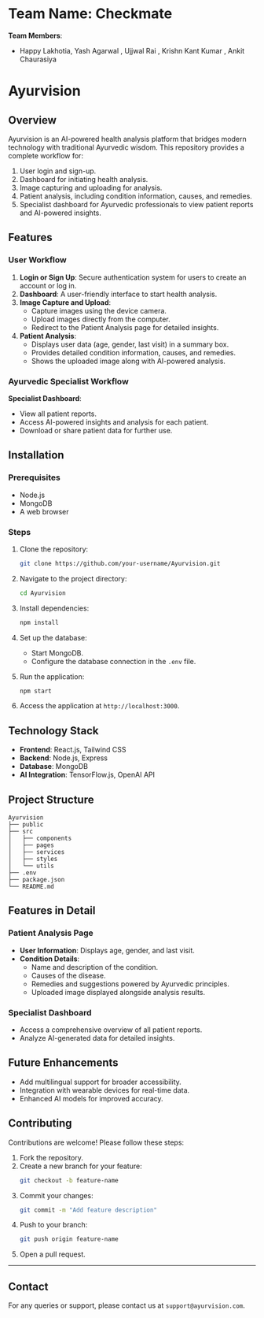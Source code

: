 # **Team Name**: Checkmate

**Team Members**:
- Happy Lakhotia, Yash Agarwal , Ujjwal Rai , Krishn Kant Kumar , Ankit Chaurasiya

#              Ayurvision

## Overview
Ayurvision is an AI-powered health analysis platform that bridges modern technology with traditional Ayurvedic wisdom. This repository provides a complete workflow for:

1. User login and sign-up.
2. Dashboard for initiating health analysis.
3. Image capturing and uploading for analysis.
4. Patient analysis, including condition information, causes, and remedies.
5. Specialist dashboard for Ayurvedic professionals to view patient reports and AI-powered insights.

## Features

### User Workflow
1. **Login or Sign Up**: Secure authentication system for users to create an account or log in.
2. **Dashboard**: A user-friendly interface to start health analysis.
3. **Image Capture and Upload**:
   - Capture images using the device camera.
   - Upload images directly from the computer.
   - Redirect to the Patient Analysis page for detailed insights.
4. **Patient Analysis**:
   - Displays user data (age, gender, last visit) in a summary box.
   - Provides detailed condition information, causes, and remedies.
   - Shows the uploaded image along with AI-powered analysis.

### Ayurvedic Specialist Workflow
 **Specialist Dashboard**:
   - View all patient reports.
   - Access AI-powered insights and analysis for each patient.
   - Download or share patient data for further use.

## Installation

### Prerequisites
- Node.js
- MongoDB
- A web browser

### Steps
1. Clone the repository:
   ```bash
   git clone https://github.com/your-username/Ayurvision.git
   ```
2. Navigate to the project directory:
   ```bash
   cd Ayurvision
   ```
3. Install dependencies:
   ```bash
   npm install
   ```
4. Set up the database:
   - Start MongoDB.
   - Configure the database connection in the `.env` file.

5. Run the application:
   ```bash
   npm start
   ```
6. Access the application at `http://localhost:3000`.

## Technology Stack
- **Frontend**: React.js, Tailwind CSS
- **Backend**: Node.js, Express
- **Database**: MongoDB
- **AI Integration**: TensorFlow.js, OpenAI API

## Project Structure
```
Ayurvision
├── public
├── src
│   ├── components
│   ├── pages
│   ├── services
│   ├── styles
│   └── utils
├── .env
├── package.json
└── README.md
```

## Features in Detail

### Patient Analysis Page
- **User Information**: Displays age, gender, and last visit.
- **Condition Details**:
  - Name and description of the condition.
  - Causes of the disease.
  - Remedies and suggestions powered by Ayurvedic principles.
  - Uploaded image displayed alongside analysis results.

### Specialist Dashboard
- Access a comprehensive overview of all patient reports.
- Analyze AI-generated data for detailed insights.

## Future Enhancements
- Add multilingual support for broader accessibility.
- Integration with wearable devices for real-time data.
- Enhanced AI models for improved accuracy.

## Contributing
Contributions are welcome! Please follow these steps:
1. Fork the repository.
2. Create a new branch for your feature:
   ```bash
   git checkout -b feature-name
   ```
3. Commit your changes:
   ```bash
   git commit -m "Add feature description"
   ```
4. Push to your branch:
   ```bash
   git push origin feature-name
   ```
5. Open a pull request.


---

## Contact
For any queries or support, please contact us at `support@ayurvision.com`.
